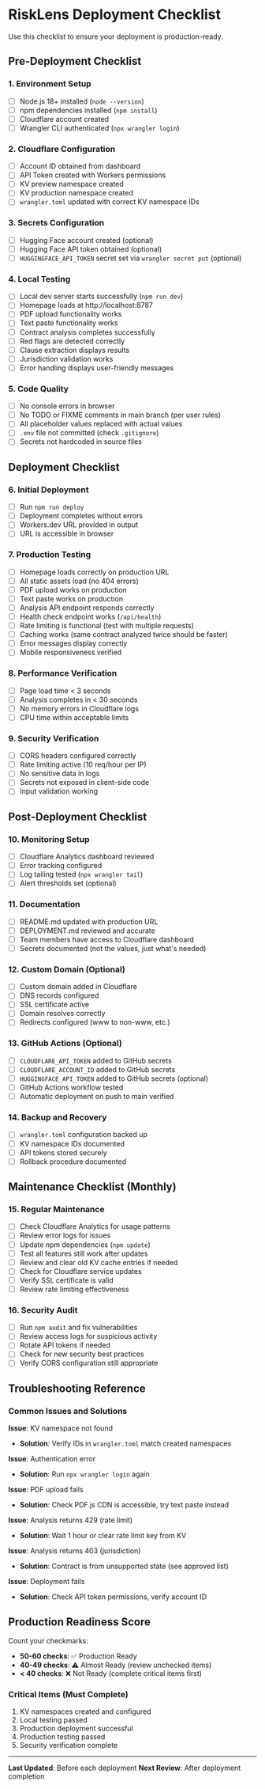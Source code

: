 # RiskLens Deployment Checklist

Use this checklist to ensure your deployment is production-ready.

## Pre-Deployment Checklist

### 1. Environment Setup
- [ ] Node.js 18+ installed (`node --version`)
- [ ] npm dependencies installed (`npm install`)
- [ ] Cloudflare account created
- [ ] Wrangler CLI authenticated (`npx wrangler login`)

### 2. Cloudflare Configuration
- [ ] Account ID obtained from dashboard
- [ ] API Token created with Workers permissions
- [ ] KV preview namespace created
- [ ] KV production namespace created
- [ ] `wrangler.toml` updated with correct KV namespace IDs

### 3. Secrets Configuration
- [ ] Hugging Face account created (optional)
- [ ] Hugging Face API token obtained (optional)
- [ ] `HUGGINGFACE_API_TOKEN` secret set via `wrangler secret put` (optional)

### 4. Local Testing
- [ ] Local dev server starts successfully (`npm run dev`)
- [ ] Homepage loads at http://localhost:8787
- [ ] PDF upload functionality works
- [ ] Text paste functionality works
- [ ] Contract analysis completes successfully
- [ ] Red flags are detected correctly
- [ ] Clause extraction displays results
- [ ] Jurisdiction validation works
- [ ] Error handling displays user-friendly messages

### 5. Code Quality
- [ ] No console errors in browser
- [ ] No TODO or FIXME comments in main branch (per user rules)
- [ ] All placeholder values replaced with actual values
- [ ] `.env` file not committed (check `.gitignore`)
- [ ] Secrets not hardcoded in source files

## Deployment Checklist

### 6. Initial Deployment
- [ ] Run `npm run deploy`
- [ ] Deployment completes without errors
- [ ] Workers.dev URL provided in output
- [ ] URL is accessible in browser

### 7. Production Testing
- [ ] Homepage loads correctly on production URL
- [ ] All static assets load (no 404 errors)
- [ ] PDF upload works on production
- [ ] Text paste works on production
- [ ] Analysis API endpoint responds correctly
- [ ] Health check endpoint works (`/api/health`)
- [ ] Rate limiting is functional (test with multiple requests)
- [ ] Caching works (same contract analyzed twice should be faster)
- [ ] Error messages display correctly
- [ ] Mobile responsiveness verified

### 8. Performance Verification
- [ ] Page load time < 3 seconds
- [ ] Analysis completes in < 30 seconds
- [ ] No memory errors in Cloudflare logs
- [ ] CPU time within acceptable limits

### 9. Security Verification
- [ ] CORS headers configured correctly
- [ ] Rate limiting active (10 req/hour per IP)
- [ ] No sensitive data in logs
- [ ] Secrets not exposed in client-side code
- [ ] Input validation working

## Post-Deployment Checklist

### 10. Monitoring Setup
- [ ] Cloudflare Analytics dashboard reviewed
- [ ] Error tracking configured
- [ ] Log tailing tested (`npx wrangler tail`)
- [ ] Alert thresholds set (optional)

### 11. Documentation
- [ ] README.md updated with production URL
- [ ] DEPLOYMENT.md reviewed and accurate
- [ ] Team members have access to Cloudflare dashboard
- [ ] Secrets documented (not the values, just what's needed)

### 12. Custom Domain (Optional)
- [ ] Custom domain added in Cloudflare
- [ ] DNS records configured
- [ ] SSL certificate active
- [ ] Domain resolves correctly
- [ ] Redirects configured (www to non-www, etc.)

### 13. GitHub Actions (Optional)
- [ ] `CLOUDFLARE_API_TOKEN` added to GitHub secrets
- [ ] `CLOUDFLARE_ACCOUNT_ID` added to GitHub secrets
- [ ] `HUGGINGFACE_API_TOKEN` added to GitHub secrets (optional)
- [ ] GitHub Actions workflow tested
- [ ] Automatic deployment on push to main verified

### 14. Backup and Recovery
- [ ] `wrangler.toml` configuration backed up
- [ ] KV namespace IDs documented
- [ ] API tokens stored securely
- [ ] Rollback procedure documented

## Maintenance Checklist (Monthly)

### 15. Regular Maintenance
- [ ] Check Cloudflare Analytics for usage patterns
- [ ] Review error logs for issues
- [ ] Update npm dependencies (`npm update`)
- [ ] Test all features still work after updates
- [ ] Review and clear old KV cache entries if needed
- [ ] Check for Cloudflare service updates
- [ ] Verify SSL certificate is valid
- [ ] Review rate limiting effectiveness

### 16. Security Audit
- [ ] Run `npm audit` and fix vulnerabilities
- [ ] Review access logs for suspicious activity
- [ ] Rotate API tokens if needed
- [ ] Check for new security best practices
- [ ] Verify CORS configuration still appropriate

## Troubleshooting Reference

### Common Issues and Solutions

**Issue**: KV namespace not found
- **Solution**: Verify IDs in `wrangler.toml` match created namespaces

**Issue**: Authentication error
- **Solution**: Run `npx wrangler login` again

**Issue**: PDF upload fails
- **Solution**: Check PDF.js CDN is accessible, try text paste instead

**Issue**: Analysis returns 429 (rate limit)
- **Solution**: Wait 1 hour or clear rate limit key from KV

**Issue**: Analysis returns 403 (jurisdiction)
- **Solution**: Contract is from unsupported state (see approved list)

**Issue**: Deployment fails
- **Solution**: Check API token permissions, verify account ID

## Production Readiness Score

Count your checkmarks:
- **50-60 checks**: ✅ Production Ready
- **40-49 checks**: ⚠️ Almost Ready (review unchecked items)
- **< 40 checks**: ❌ Not Ready (complete critical items first)

### Critical Items (Must Complete)
1. KV namespaces created and configured
2. Local testing passed
3. Production deployment successful
4. Production testing passed
5. Security verification complete

---

**Last Updated**: Before each deployment
**Next Review**: After deployment completion
